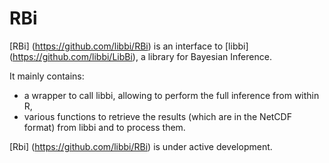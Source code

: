 RBi
===

[RBi] (https://github.com/libbi/RBi) is an interface to [libbi] (https://github.com/libbi/LibBi), a library for Bayesian Inference.

It mainly contains:
- a wrapper to call libbi, allowing to perform the full inference from within R,
- various functions to retrieve the results (which are in the NetCDF format) from libbi and to process them.

[Rbi] (https://github.com/libbi/RBi) is under active development.
